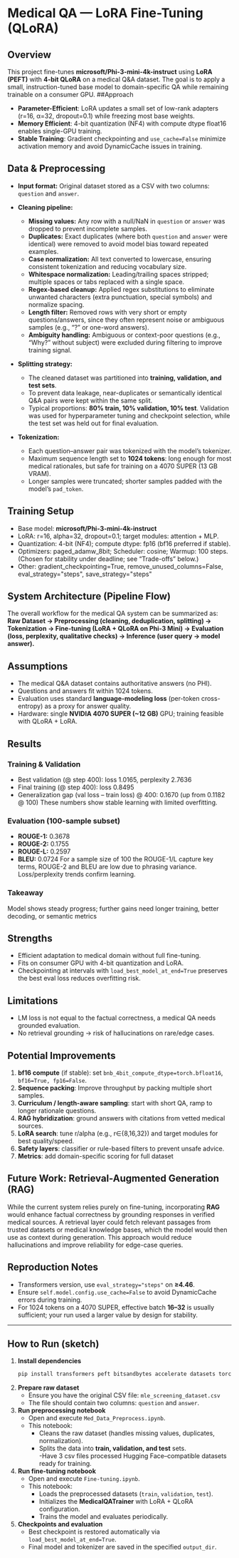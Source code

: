 # Medical QA — LoRA Fine-Tuning (QLoRA)
## Overview
This project fine-tunes **microsoft/Phi-3-mini-4k-instruct** using **LoRA (PEFT)** with **4-bit QLoRA** on a medical Q&A dataset. The goal is to apply a small, instruction-tuned base model to domain-specific QA while remaining trainable on a consumer GPU.
##Approach
- **Parameter-Efficient**: LoRA updates a small set of low-rank adapters (r=16, α=32, dropout=0.1) while freezing most base weights.
- **Memory Efficient**: 4-bit quantization (NF4) with compute dtype float16 enables single-GPU training.
- **Stable Training**: Gradient checkpointing and `use_cache=False` minimize activation memory and avoid DynamicCache issues in training.
## Data & Preprocessing
- **Input format:** Original dataset stored as a CSV with two columns: `question` and `answer`.

- **Cleaning pipeline:**
  - **Missing values:** Any row with a null/NaN in `question` or `answer` was dropped to prevent incomplete samples.
  - **Duplicates:** Exact duplicates (where both `question` and `answer` were identical) were removed to avoid model bias toward repeated examples.
  - **Case normalization:** All text converted to lowercase, ensuring consistent tokenization and reducing vocabulary size.
  - **Whitespace normalization:** Leading/trailing spaces stripped; multiple spaces or tabs replaced with a single space.
  - **Regex-based cleanup:** Applied regex substitutions to eliminate unwanted characters (extra punctuation, special symbols) and normalize spacing.
  - **Length filter:** Removed rows with very short or empty questions/answers, since they often represent noise or ambiguous samples (e.g., “?” or one-word answers).
  - **Ambiguity handling:** Ambiguous or context-poor questions (e.g., “Why?” without subject) were excluded during filtering to improve training signal.

- **Splitting strategy:**
  - The cleaned dataset was partitioned into **training, validation, and test sets**.  
  - To prevent data leakage, near-duplicates or semantically identical Q&A pairs were kept within the same split.  
  - Typical proportions: **80% train, 10% validation, 10% test**. Validation was used for hyperparameter tuning and checkpoint selection, while the test set was held out for final evaluation.

- **Tokenization:**
  - Each question–answer pair was tokenized with the model’s tokenizer.
  - Maximum sequence length set to **1024 tokens**: long enough for most medical rationales, but safe for training on a 4070 SUPER (13 GB VRAM).
  - Longer samples were truncated; shorter samples padded with the model’s `pad_token`.
    
## Training Setup
- Base model:  **microsoft/Phi-3-mini-4k-instruct**
- LoRA: r=16, alpha=32, dropout=0.1; target modules: attention + MLP.
- Quantization: 4-bit (NF4); compute dtype: fp16 (bf16 preferred if stable).
- Optimizers: paged_adamw_8bit; Scheduler: cosine; Warmup: 100 steps.
(Chosen for stability under deadline; see “Trade-offs” below.)
- Other: gradient_checkpointing=True, remove_unused_columns=False, eval_strategy="steps", save_strategy="steps"
## System Architecture (Pipeline Flow)
The overall workflow for the medical QA system can be summarized as:  
**Raw Dataset → Preprocessing (cleaning, deduplication, splitting) → Tokenization → Fine-tuning (LoRA + QLoRA on Phi-3 Mini) → Evaluation (loss, perplexity, qualitative checks) → Inference (user query → model answer).**  

## Assumptions
- The medical Q&A dataset contains authoritative answers (no PHI).
- Questions and answers fit within 1024 tokens.
- Evaluation uses standard **language-modeling loss** (per-token cross-entropy) as a proxy for answer quality.
- Hardware: single **NVIDIA 4070 SUPER (~12 GB)** GPU; training feasible with QLoRA + LoRA.
## Results

### Training & Validation
- Best validation (@ step 400): loss 1.0165, perplexity 2.7636
- Final training (@ step 400): loss 0.8495
- Generalization gap (val loss – train loss) @ 400: 0.1670 (up from 0.1182 @ 100)
These numbers show stable learning with limited overfitting.

### Evaluation (100-sample subset)
- **ROUGE-1:** 0.3678  
- **ROUGE-2:** 0.1755  
- **ROUGE-L:** 0.2597  
- **BLEU:** 0.0724
For a sample size of 100 the ROUGE-1/L capture key terms, ROUGE-2 and BLEU are low due to phrasing variance. Loss/perplexity trends confirm learning.
### Takeaway
Model shows steady progress; further gains need longer training, better decoding, or semantic metrics

## Strengths
- Efficient adaptation to medical domain without full fine-tuning.
- Fits on consumer GPU with 4-bit quantization and LoRA.
- Checkpointing at intervals with `load_best_model_at_end=True` preserves the best eval loss reduces overfitting risk.

## Limitations
- LM loss is not equal to the factual correctness, a medical QA needs grounded evaluation.
- No retrieval grounding → risk of hallucinations on rare/edge cases.
  
## Potential Improvements
1. **bf16 compute** (if stable): set `bnb_4bit_compute_dtype=torch.bfloat16`, `bf16=True, fp16=False`.
2. **Sequence packing**: Improve throughput by packing multiple short samples.
3. **Curriculum / length-aware sampling**: start with short QA, ramp to longer rationale questions.
4. **RAG hybridization**: ground answers with citations from vetted medical sources.
5. **LoRA search**: tune r/alpha (e.g., r∈{8,16,32}) and target modules for best quality/speed.
6. **Safety layers**: classifier or rule-based filters to prevent unsafe advice.
7. **Metrics**: add domain-specific scoring for full dataset

## Future Work: Retrieval-Augmented Generation (RAG)  
While the current system relies purely on fine-tuning, incorporating **RAG** would enhance factual correctness by grounding responses in verified medical sources. A retrieval layer could fetch relevant passages from trusted datasets or medical knowledge bases, which the model would then use as context during generation. This approach would reduce hallucinations and improve reliability for edge-case queries.  

## Reproduction Notes
- Transformers version, use `eval_strategy="steps"` on **≥4.46**.
- Ensure `self.model.config.use_cache=False` to avoid DynamicCache errors during training.
- For 1024 tokens on a 4070 SUPER, effective batch **16–32** is usually sufficient; your run used a larger value by design for stability.

-----
## How to Run (sketch)
1. **Install dependencies**  
   ```bash
   pip install transformers peft bitsandbytes accelerate datasets torch
   ```
2. **Prepare raw dataset**  
   - Ensure you have the original CSV file: `mle_screening_dataset.csv`  
   - The file should contain two columns: `question` and `answer`.
3. **Run preprocessing notebook**  
   - Open and execute `Med_Data_Preprocess.ipynb`.  
   - This notebook:
     - Cleans the raw dataset (handles missing values, duplicates, normalization).  
     - Splits the data into **train, validation, and test** sets.  
   -Have 3 csv files processed Hugging Face–compatible datasets ready for training.
4. **Run fine-tuning notebook**  
   - Open and execute `Fine-tuning.ipynb`.  
   - This notebook:
     - Loads the preprocessed datasets (`train`, `validation`, `test`).  
     - Initializes the **MedicalQATrainer** with LoRA + QLoRA configuration.  
     - Trains the model and evaluates periodically.  
5. **Checkpoints and evaluation**  
   - Best checkpoint is restored automatically via `load_best_model_at_end=True`.  
   - Final model and tokenizer are saved in the specified `output_dir`. 
